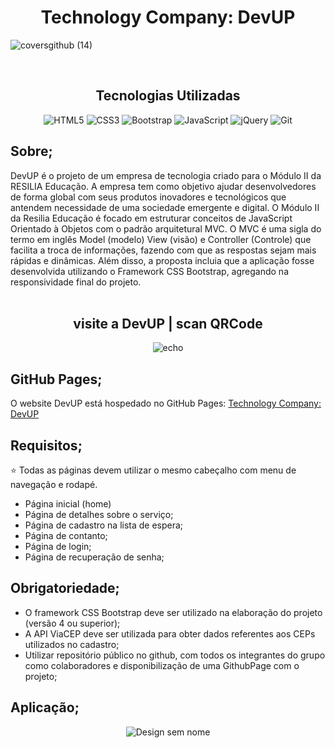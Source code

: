 <h1 align="center">Technology Company: DevUP</h1>

![coversgithub (14)](https://user-images.githubusercontent.com/101408372/170354025-549bcae0-2306-4664-ade4-70fed5848d4b.png)

<br>

<div id="inicio" align=center>
<!-- AQUI FICARÁ O SUMÁRIO -->
</div>

<h2 align="center"><strong>Tecnologias Utilizadas</strong></h2>

<div align="center">

![HTML5](https://img.shields.io/badge/html5-%23E34F26.svg?style=for-the-badge&logo=html5&logoColor=white)
![CSS3](https://img.shields.io/badge/css3-%231572B6.svg?style=for-the-badge&logo=css3&logoColor=white)
![Bootstrap](https://img.shields.io/badge/bootstrap-%23563D7C.svg?style=for-the-badge&logo=bootstrap&logoColor=white)
![JavaScript](https://img.shields.io/badge/javascript-%23323330.svg?style=for-the-badge&logo=javascript&logoColor=%23F7DF1E)
![jQuery](https://img.shields.io/badge/jquery-%230769AD.svg?style=for-the-badge&logo=jquery&logoColor=white)
![Git](https://img.shields.io/badge/git-%23F05033.svg?style=for-the-badge&logo=git&logoColor=white)

</div>

## **Sobre;** <br>

DevUP é o projeto de um empresa de tecnologia criado para o Módulo II da RESILIA Educação. A empresa tem como objetivo ajudar desenvolvedores de forma global com seus produtos inovadores e tecnológicos que antendem necessidade de uma sociedade emergente e digital. O Módulo II da Resilia Educação é focado em estruturar conceitos de JavaScript Orientado à Objetos com o padrão arquitetural MVC. O MVC é uma sigla do termo em inglês Model (modelo) View (visão) e Controller (Controle) que facilita a troca de informações, fazendo com que as respostas sejam mais rápidas e dinâmicas. Além disso, a proposta incluia que a aplicação fosse desenvolvida utilizando o Framework CSS Bootstrap, agregando na responsividade final do projeto. <br><br>


<h2 align="center" widht="10px"><strong> visite a DevUP | scan QRCode</strong></h2>

<div align="center">

![echo](https://user-images.githubusercontent.com/101408372/170385901-80be3228-e42f-4087-80c1-34cf5b9abd60.png)


</div>

## **GitHub Pages**; 

O website DevUP está hospedado no GitHub Pages: [Technology Company: DevUP](https://igorsans.github.io/DevUP/index.html)

## **Requisitos;**

⭐ Todas as páginas devem utilizar o mesmo cabeçalho com menu de navegação e rodapé.

- Página inicial (home)
- Página de detalhes sobre o serviço; 
- Página de cadastro na lista de espera; 
- Página de contanto; 
- Página de login; 
- Página de recuperação de senha; 

## **Obrigatoriedade;** 
- O framework CSS Bootstrap deve ser utilizado na elaboração do projeto (versão
4 ou superior);
- A API ViaCEP deve ser utilizada para obter dados referentes aos CEPs utilizados
no cadastro;
- Utilizar repositório público no github, com todos os integrantes do grupo como
colaboradores e disponibilização de uma GithubPage com o projeto;

## **Aplicação**; 

<div align="center">

![Design sem nome](https://user-images.githubusercontent.com/101408372/170374048-2bbf73fc-9b0c-4e79-a255-71bcd17453a9.gif)

</div>

















